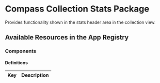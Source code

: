 # Compass Collection Stats Package

Provides functionality shown in the stats header area in the collection view.

## Available Resources in the App Registry

### Components

#### Definitions

| Key                               | Description                                   |
|-----------------------------------|-----------------------------------------------|
